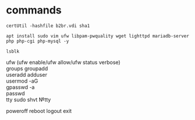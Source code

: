 # commands
  
```
certUtil -hashfile b2br.vdi sha1
```
```
apt install sudo vim ufw libpam-pwquality wget lighttpd mariadb-server php php-cgi php-mysql -y  
```
```
lsblk
```
ufw (ufw enable/ufw allow/ufw status verbose)  
groups groupadd  
useradd adduser  
usermod -aG <group> <user>  
gpasswd -a <user> <group>  
passwd   
tty sudo shvt №tty  
  
poweroff reboot logout exit  
